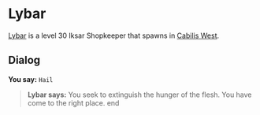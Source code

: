 # Lybar



[Lybar](/npc/82015) is a level 30 Iksar Shopkeeper that spawns in [Cabilis West](/zone/82).



## Dialog

**You say:** `Hail`



>**Lybar says:** You seek to extinguish the hunger of the flesh.  You have come to the right place.
end





